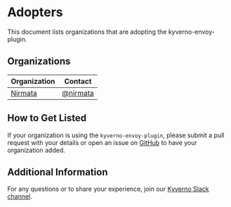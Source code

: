 # Adopters

This document lists organizations that are adopting the kyverno-envoy-plugin.

## Organizations


| Organization                    | Contact                                                                            |
| ------------------------------- | ---------------------------------------------------------------------------------- |
| [Nirmata](https://nirmata.com/) | [@nirmata](https://github.com/nirmata)                                       |

## How to Get Listed

If your organization is using the `kyverno-envoy-plugin`, please submit a pull request with your details or open an issue on [GitHub](https://github.com/kyverno/kyverno-envoy-plugin/issues) to have your organization added.

## Additional Information

For any questions or to share your experience, join our [Kyverno Slack channel](https://slack.k8s.io/#kyverno).